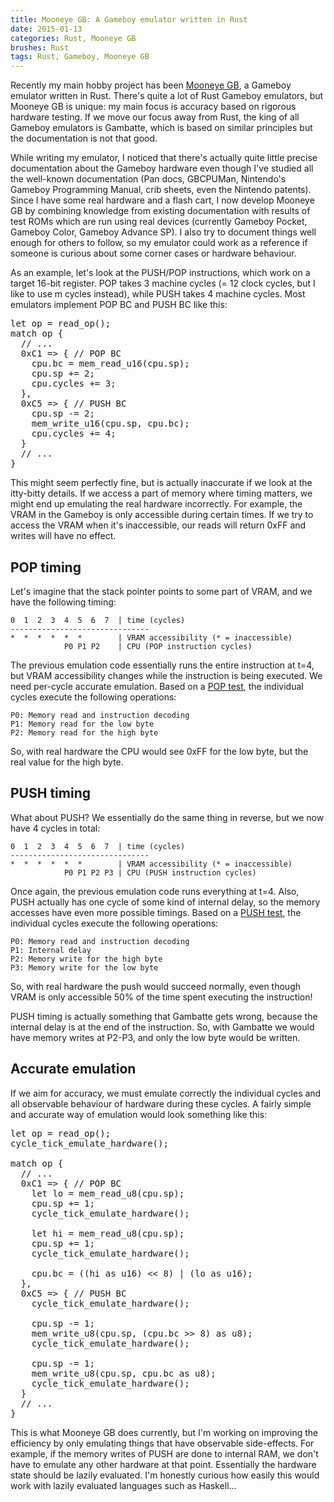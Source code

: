 ```yaml
---
title: Mooneye GB: A Gameboy emulator written in Rust
date: 2015-01-13
categories: Rust, Mooneye GB
brushes: Rust
tags: Rust, Gameboy, Mooneye GB
---
```


Recently my main hobby project has been [Mooneye GB](https://github.com/Gekkio/mooneye-gb), a Gameboy emulator written in Rust. There's quite a lot of Rust Gameboy emulators, but Mooneye GB is unique: my main focus is accuracy based on rigorous hardware testing. If we move our focus away from Rust, the king of all Gameboy emulators is Gambatte, which is based on similar principles but the documentation is not that good.

While writing my emulator, I noticed that there's actually quite little precise documentation about the Gameboy hardware even though I've studied all the well-known documentation (Pan docs, GBCPUMan, Nintendo's Gameboy Programming Manual, crib sheets, even the Nintendo patents). Since I have some real hardware and a flash cart, I now develop Mooneye GB by combining knowledge from existing documentation with results of test ROMs which are run using real devices (currently Gameboy Pocket, Gameboy Color, Gameboy Advance SP). I also try to document things well enough for others to follow, so my emulator could work as a reference if someone is curious about some corner cases or hardware behaviour.

As an example, let's look at the PUSH/POP instructions, which work on a target 16-bit register. POP takes 3 machine cycles (= 12 clock cycles, but I like to use m cycles instead), while PUSH takes 4 machine cycles. Most emulators implement POP BC and PUSH BC like this:

<pre class="brush: rust">
let op = read_op();
match op {
  // ...
  0xC1 => { // POP BC
    cpu.bc = mem_read_u16(cpu.sp);
    cpu.sp += 2;
    cpu.cycles += 3;
  },
  0xC5 => { // PUSH BC
    cpu.sp -= 2;
    mem_write_u16(cpu.sp, cpu.bc);
    cpu.cycles += 4;
  }
  // ...
}
</pre>

This might seem perfectly fine, but is actually inaccurate if we look at the itty-bitty details. If we access a part of memory where timing matters, we might end up emulating the real hardware incorrectly. For example, the VRAM in the Gameboy is only accessible during certain times. If we try to access the VRAM when it's inaccessible, our reads will return 0xFF and writes will have no effect.

## POP timing

Let's imagine that the stack pointer points to some part of VRAM, and we have the following timing:

    0  1  2  3  4  5  6  7  | time (cycles)
    -------------------------------
    *  *  *  *  *  *        | VRAM accessibility (* = inaccessible)
                P0 P1 P2    | CPU (POP instruction cycles)

The previous emulation code essentially runs the entire instruction at t=4, but VRAM accessibility changes while the instruction is being executed. We need per-cycle accurate emulation. Based on a [POP test](https://github.com/Gekkio/mooneye-gb/blob/master/tests/pop_timing/test.s), the individual cycles execute the following operations:

    P0: Memory read and instruction decoding
    P1: Memory read for the low byte
    P2: Memory read for the high byte

So, with real hardware the CPU would see 0xFF for the low byte, but the real value for the high byte.

## PUSH timing

What about PUSH? We essentially do the same thing in reverse, but we now have 4 cycles in total:

    0  1  2  3  4  5  6  7  | time (cycles)
    -------------------------------
    *  *  *  *  *  *        | VRAM accessibility (* = inaccessible)
                P0 P1 P2 P3 | CPU (PUSH instruction cycles)

Once again, the previous emulation code runs everything at t=4. Also, PUSH actually has one cycle of some kind of internal delay, so the memory accesses have even more possible timings. Based on a [PUSH test](https://github.com/Gekkio/mooneye-gb/blob/master/tests/push_timing/test.s), the individual cycles execute the following operations:

    P0: Memory read and instruction decoding
    P1: Internal delay
    P2: Memory write for the high byte
    P3: Memory write for the low byte

So, with real hardware the push would succeed normally, even though VRAM is only accessible 50% of the time spent executing the instruction!

PUSH timing is actually something that Gambatte gets wrong, because the internal delay is at the end of the instruction. So, with Gambatte we would have memory writes at P2-P3, and only the low byte would be written.

## Accurate emulation

If we aim for accuracy, we must emulate correctly the individual cycles and all observable behaviour of hardware during these cycles. A fairly simple and accurate way of emulation would look something like this:

<pre class="brush: rust">
let op = read_op();
cycle_tick_emulate_hardware();

match op {
  // ...
  0xC1 => { // POP BC
    let lo = mem_read_u8(cpu.sp);
    cpu.sp += 1;
    cycle_tick_emulate_hardware();

    let hi = mem_read_u8(cpu.sp);
    cpu.sp += 1;
    cycle_tick_emulate_hardware();

    cpu.bc = ((hi as u16) << 8) | (lo as u16);
  },
  0xC5 => { // PUSH BC
    cycle_tick_emulate_hardware();

    cpu.sp -= 1;
    mem_write_u8(cpu.sp, (cpu.bc >> 8) as u8);
    cycle_tick_emulate_hardware();

    cpu.sp -= 1;
    mem_write_u8(cpu.sp, cpu.bc as u8);
    cycle_tick_emulate_hardware();
  }
  // ...
}
</pre>

This is what Mooneye GB does currently, but I'm working on improving the efficiency by only emulating things that have observable side-effects. For example, if the memory writes of PUSH are done to internal RAM, we don't have to emulate any other hardware at that point. Essentially the hardware state should be lazily evaluated. I'm honestly curious how easily this would work with lazily evaluated languages such as Haskell...
